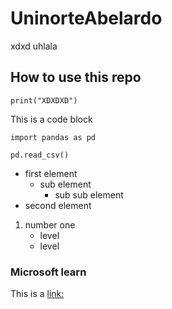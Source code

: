 # UninorteAbelardo

xdxd uhlala

## How to use this repo

`print("XDXDXD")`

This is a code block

```
import pandas as pd

pd.read_csv()
```
- first element
    - sub element
        - sub sub element
- second element

1. number one
    - level
    - level

### Microsoft learn
This is a [link:](https://docs.microsoft.com/en-us/learn/)